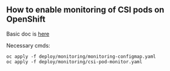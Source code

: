 How to enable monitoring of CSI pods on OpenShift
---------------------
Basic doc is [here](https://docs.openshift.com/container-platform/4.6/monitoring/configuring-the-monitoring-stack.html)

Necessary cmds:
```
oc apply -f deploy/monitoring/monitoring-configmap.yaml
oc apply -f deploy/monitoring/csi-pod-monitor.yaml
```